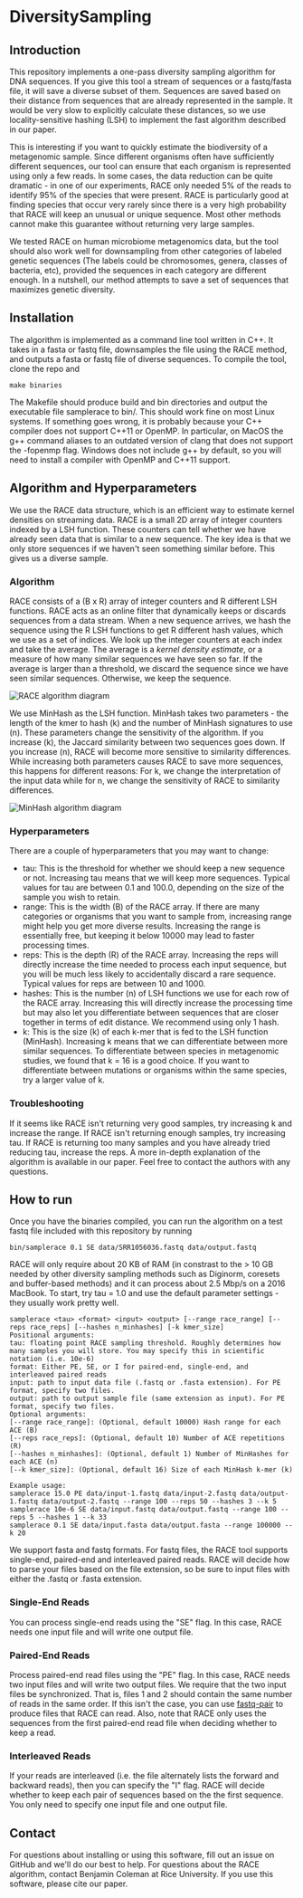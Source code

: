 # DiversitySampling


## Introduction
This repository implements a one-pass diversity sampling algorithm for DNA sequences. If you give this tool a stream of sequences or a fastq/fasta file, it will save a diverse subset of them. Sequences are saved based on their distance from sequences that are already represented in the sample. It would be very slow to explicitly calculate these distances, so we use locality-sensitive hashing (LSH) to implement the fast algorithm described in our paper. 

This is interesting if you want to quickly estimate the biodiversity of a metagenomic sample. Since different organisms often have sufficiently different sequences, our tool can ensure that each organism is represented using only a few reads. In some cases, the data reduction can be quite dramatic - in one of our experiments, RACE only needed 5% of the reads to identify 95% of the species that were present. RACE is particularly good at finding species that occur very rarely since there is a very high probability that RACE will keep an unusual or unique sequence. Most other methods cannot make this guarantee without returning very large samples. 

We tested RACE on human microbiome metagenomics data, but the tool should also work well for downsampling from other categories of labeled genetic sequences (The labels could be chromosomes, genera, classes of bacteria, etc), provided the sequences in each category are different enough. In a nutshell, our method attempts to save a set of sequences that maximizes genetic diversity. 

## Installation
The algorithm is implemented as a command line tool written in C++. It takes in a fasta or fastq file, downsamples the file using the RACE method, and outputs a fasta or fastq file of diverse sequences. To compile the tool, clone the repo and 
```
make binaries
```
The Makefile should produce build and bin directories and output the executable file samplerace to bin/. This should work fine on most Linux systems. If something goes wrong, it is probably because your C++ compiler does not support C++11 or OpenMP. In particular, on MacOS the g++ command aliases to an outdated version of clang that does not support the -fopenmp flag. Windows does not include g++ by default, so you will need to install a compiler with OpenMP and C++11 support. 

## Algorithm and Hyperparameters
We use the RACE data structure, which is an efficient way to estimate kernel densities on streaming data. RACE is a small 2D array of integer counters indexed by a LSH function. These counters can tell whether we have already seen data that is similar to a new sequence. The key idea is that we only store sequences if we haven't seen something similar before. This gives us a diverse sample. 

### Algorithm 
RACE consists of a (B x R) array of integer counters and R different LSH functions. RACE acts as an online filter that dynamically keeps or discards sequences from a data stream. When a new sequence arrives, we hash the sequence using the R LSH functions to get R different hash values, which we use as a set of indices. We look up the integer counters at each index and take the average. The average is a *kernel density estimate*, or a measure of how many similar sequences we have seen so far. If the average is larger than a threshold, we discard the sequence since we have seen similar sequences. Otherwise, we keep the sequence. 

![RACE algorithm diagram](algorithm.png "RACE Algorithm")

We use MinHash as the LSH function. MinHash takes two parameters - the length of the kmer to hash (k) and the number of MinHash signatures to use (n). These parameters change the sensitivity of the algorithm. If you increase (k), the Jaccard similarity between two sequences goes down. If you increase (n), RACE will become more sensitive to similarity differences. While increasing both parameters causes RACE to save more sequences, this happens for different reasons: For k, we change the interpretation of the input data while for n, we change the sensitivity of RACE to similarity differences. 

![MinHash algorithm diagram](sequence_minhash.png "MinHash on sequences")


### Hyperparameters

There are a couple of hyperparameters that you may want to change: 

- tau: This is the threshold for whether we should keep a new sequence or not. Increasing tau means that we will keep more sequences. Typical values for tau are between 0.1 and 100.0, depending on the size of the sample you wish to retain.
- range: This is the width (B) of the RACE array. If there are many categories or organisms that you want to sample from, increasing range might help you get more diverse results. Increasing the range is essentially free, but keeping it below 10000 may lead to faster processing times. 
- reps: This is the depth (R) of the RACE array. Increasing the reps will directly increase the time needed to process each input sequence, but you will be much less likely to accidentally discard a rare sequence. Typical values for reps are between 10 and 1000. 
- hashes: This is the number (n) of LSH functions we use for each row of the RACE array. Increasing this will directly increase the processing time but may also let you differentiate between sequences that are closer together in terms of edit distance. We recommend using only 1 hash. 
- k: This is the size (k) of each k-mer that is fed to the LSH function (MinHash). Increasing k means that we can differentiate between more similar sequences. To differentiate between species in metagenomic studies, we found that k = 16 is a good choice. If you want to differentiate between mutations or organisms within the same species, try a larger value of k. 

### Troubleshooting
If it seems like RACE isn't returning very good samples, try increasing k and increase the range. If RACE isn't returning enough samples, try increasing tau. If RACE is returning too many samples and you have already tried reducing tau, increase the reps. A more in-depth explanation of the algorithm is available in our paper. Feel free to contact the authors with any questions.

## How to run

Once you have the binaries compiled, you can run the algorithm on a test fastq file included with this repository by running 
```
bin/samplerace 0.1 SE data/SRR1056036.fastq data/output.fastq
```
RACE will only require about 20 KB of RAM (in constrast to the > 10 GB needed by other diversity sampling methods such as Diginorm, coresets and buffer-based methods) and it can process about 2.5 Mbp/s on a 2016 MacBook. To start, try tau = 1.0 and use the default parameter settings - they usually work pretty well. 
```
samplerace <tau> <format> <input> <output> [--range race_range] [--reps race_reps] [--hashes n_minhashes] [-k kmer_size]
Positional arguments: 
tau: floating point RACE sampling threshold. Roughly determines how many samples you will store. You may specify this in scientific notation (i.e. 10e-6)
format: Either PE, SE, or I for paired-end, single-end, and interleaved paired reads
input: path to input data file (.fastq or .fasta extension). For PE format, specify two files.
output: path to output sample file (same extension as input). For PE format, specify two files.
Optional arguments: 
[--range race_range]: (Optional, default 10000) Hash range for each ACE (B)
[--reps race_reps]: (Optional, default 10) Number of ACE repetitions (R)
[--hashes n_minhashes]: (Optional, default 1) Number of MinHashes for each ACE (n)
[--k kmer_size]: (Optional, default 16) Size of each MinHash k-mer (k)

Example usage:
samplerace 15.0 PE data/input-1.fastq data/input-2.fastq data/output-1.fastq data/output-2.fastq --range 100 --reps 50 --hashes 3 --k 5
samplerace 10e-6 SE data/input.fastq data/output.fastq --range 100 --reps 5 --hashes 1 --k 33
samplerace 0.1 SE data/input.fasta data/output.fasta --range 100000 --k 20
```

We support fasta and fastq formats. For fastq files, the RACE tool supports single-end, paired-end and interleaved paired reads. RACE will decide how to parse your files based on the file extension, so be sure to input files with either the .fastq or .fasta extension. 

### Single-End Reads

You can process single-end reads using the "SE" flag. In this case, RACE needs one input file and will write one output file.

### Paired-End Reads

Process paired-end read files using the "PE" flag. In this case, RACE needs two input files and will write two output files. We require that the two input files be synchronized. That is, files 1 and 2 should contain the same number of reads in the same order. If this isn't the case, you can use [fastq-pair](https://github.com/linsalrob/fastq-pair) to produce files that RACE can read. Also, note that RACE only uses the sequences from the first paired-end read file when deciding whether to keep a read. 

### Interleaved Reads
If your reads are interleaved (i.e. the file alternately lists the forward and backward reads), then you can specify the "I" flag. RACE will decide whether to keep each pair of sequences based on the the first sequence. You only need to specify one input file and one output file. 

## Contact 
For questions about installing or using this software, fill out an issue on GitHub and we'll do our best to help. For questions about the RACE algorithm, contact Benjamin Coleman at Rice University. If you use this software, please cite our paper. 



